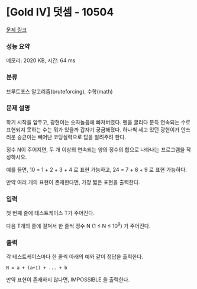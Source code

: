 # [Gold IV] 덧셈 - 10504 

[문제 링크](https://www.acmicpc.net/problem/10504) 

### 성능 요약

메모리: 2020 KB, 시간: 64 ms

### 분류

브루트포스 알고리즘(bruteforcing), 수학(math)

### 문제 설명

<p>학기 시작을 앞두고, 광현이는 숫자놀음에 빠져버렸다. 펜을 굴리다 문득 연속되는 수로 표현되지 못하는 수는 뭐가 있을까 갑자기 궁금해졌다. 하나씩 세고 있던 광현이가 안쓰러운 승균이는 빼어난 코딩실력으로 답을 알려주려 한다.</p>

<p>정수 N이 주어지면, 두 개 이상의 연속되는 양의 정수의 합으로 나타내는 프로그램을 작성하시오.</p>

<p>예를 들면, 10 = 1 + 2 + 3 + 4 로 표현 가능하고, 24 = 7 + 8 + 9 로 표현 가능하다.</p>

<p>만약 여러 개의 표현이 존재한다면, 가장 짧은 표현을 출력한다.</p>

### 입력 

 <p>첫 번째 줄에 테스트케이스 T가 주어진다.</p>

<p>다음 T개의 줄에 걸쳐서 한 줄씩 정수 N (1 ≤ N ≤ 10<sup>9</sup>) 가 주어진다.</p>

### 출력 

 <p>각 테스트케이스마다 한 줄씩 아래의 예와 같이 정답을 출력한다.</p>

<p><code>N = a + (a+1) + ... + b</code></p>

<p>만약 표현이 존재하지 않다면, IMPOSSIBLE 을 출력한다.</p>

